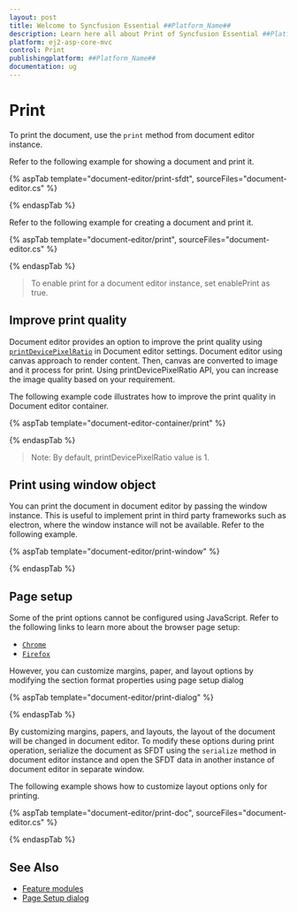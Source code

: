 ```yaml
---
layout: post
title: Welcome to Syncfusion Essential ##Platform_Name##
description: Learn here all about Print of Syncfusion Essential ##Platform_Name## widgets based on HTML5 and jQuery.
platform: ej2-asp-core-mvc
control: Print
publishingplatform: ##Platform_Name##
documentation: ug
---
```



# Print

To print the document, use the `print` method from document editor instance.

Refer to the following example for showing a document and print it.

{% aspTab template="document-editor/print-sfdt", sourceFiles="document-editor.cs" %}

{% endaspTab %}

Refer to the following example for creating a document and print it.

{% aspTab template="document-editor/print", sourceFiles="document-editor.cs" %}

{% endaspTab %}

> To enable print for a document editor instance, set enablePrint as true.

## Improve print quality

Document editor provides an option to improve the print quality using [`printDevicePixelRatio`](../api/document-editor/documentEditorSettingsModel/#printdevicepixelratio) in Document editor settings. Document editor using canvas approach to render content. Then, canvas are converted to image and it process for print. Using printDevicePixelRatio API, you can increase the image quality based on your requirement.

The following example code illustrates how to improve the print quality in Document editor container.

{% aspTab template="document-editor-container/print" %}

{% endaspTab %}

>Note: By default, printDevicePixelRatio value is 1.

## Print using window object

You can print the document in document editor by passing the window instance. This is useful to implement print in third party frameworks such as electron, where the window instance will not be available. Refer to the following example.

{% aspTab template="document-editor/print-window" %}

{% endaspTab %}

## Page setup

Some of the print options cannot be configured using JavaScript. Refer to the following links to learn more about the browser page setup:

* [`Chrome`](https://support.google.com/chrome/answer/1069693?hl=en&visit_id=1-636335333734668335-3165046395&rd=1)
* [`Firefox`](https://support.mozilla.org/en-US/kb/how-print-web-pages-firefox)

However, you can customize margins, paper, and layout options by modifying the section format properties using page setup dialog

{% aspTab template="document-editor/print-dialog" %}

{% endaspTab %}

By customizing margins, papers, and layouts, the layout of the document will be changed in document editor. To modify these options during print operation, serialize the document as SFDT using the `serialize` method in document editor instance and open the SFDT data in another instance of document editor in separate window.

The following example shows how to customize layout options only for printing.

{% aspTab template="document-editor/print-doc", sourceFiles="document-editor.cs" %}

{% endaspTab %}

## See Also

* [Feature modules](../../document-editor/feature-module/)
* [Page Setup dialog](../../document-editor/dialog/#page-setup-dialog)
